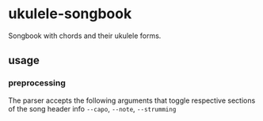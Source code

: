 # ukulele-songbook
Songbook with chords and their ukulele forms.


## usage

### preprocessing

The parser accepts the following arguments that toggle respective sections of the song header info `--capo`, `--note`, `--strumming`
